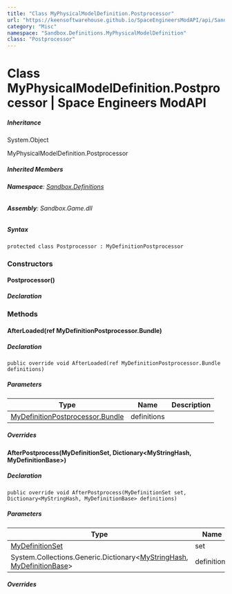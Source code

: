 ```yaml
---
title: "Class MyPhysicalModelDefinition.Postprocessor"
url: "https://keensoftwarehouse.github.io/SpaceEngineersModAPI/api/Sandbox.Definitions.MyPhysicalModelDefinition.Postprocessor.html"
category: "Misc"
namespace: "Sandbox.Definitions.MyPhysicalModelDefinition"
class: "Postprocessor"
---
```


# Class MyPhysicalModelDefinition.Postprocessor | Space Engineers ModAPI

##### Inheritance

System.Object

MyPhysicalModelDefinition.Postprocessor

##### Inherited Members

###### **Namespace**: [Sandbox.Definitions](https://keensoftwarehouse.github.io/SpaceEngineersModAPI/api/Sandbox.Definitions.html)

###### **Assembly**: Sandbox.Game.dll

##### Syntax

```
protected class Postprocessor : MyDefinitionPostprocessor
```

### Constructors

#### Postprocessor()

##### Declaration

### Methods

#### AfterLoaded(ref MyDefinitionPostprocessor.Bundle)

##### Declaration

```
public override void AfterLoaded(ref MyDefinitionPostprocessor.Bundle definitions)
```

##### Parameters

| Type | Name | Description |
| --- | --- | --- |
| [MyDefinitionPostprocessor.Bundle](https://keensoftwarehouse.github.io/SpaceEngineersModAPI/api/VRage.Game.Definitions.MyDefinitionPostprocessor.Bundle.html) | definitions |     |

##### Overrides

#### AfterPostprocess(MyDefinitionSet, Dictionary<MyStringHash, MyDefinitionBase>)

##### Declaration

```
public override void AfterPostprocess(MyDefinitionSet set, Dictionary<MyStringHash, MyDefinitionBase> definitions)
```

##### Parameters

| Type | Name | Description |
| --- | --- | --- |
| [MyDefinitionSet](https://keensoftwarehouse.github.io/SpaceEngineersModAPI/api/VRage.Game.MyDefinitionSet.html) | set |     |
| System.Collections.Generic.Dictionary<[MyStringHash](https://keensoftwarehouse.github.io/SpaceEngineersModAPI/api/VRage.Utils.MyStringHash.html), [MyDefinitionBase](https://keensoftwarehouse.github.io/SpaceEngineersModAPI/api/VRage.Game.MyDefinitionBase.html)\> | definitions |     |

##### Overrides
